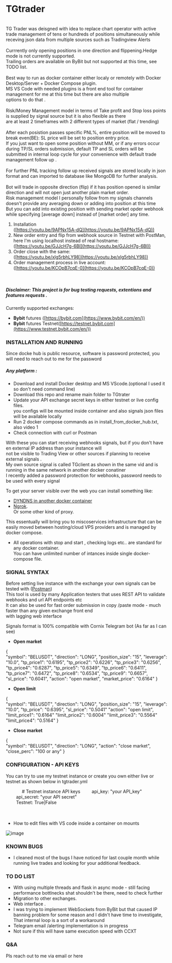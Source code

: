 # TGtrader
<br>
TG Trader was deisgned with idea to replace chart operator with active trade management of tens or hundreds of positions simultaneously while receving json data from multiple sources such as Tradingview Alerts<br><br>
Currrently only opening positions in one direction and flippening.Hedge mode is not currently supported.<br>
Trailing orders are available on ByBit but not supported at this time, see TODO list.<br><br>
Best way to run as docker container either localy or remotely with Docker Desktop/Server + Docker Compose plugin.<br>
MS VS Code with needed plugins is a front end tool for container management for me at this time but there are also multiple <br>
options to do that .<br><br>
Risk/Money Management model in terms of Take profit and Stop loss points is supplied by signal source but it is also flexible as there <br>
are at least 2 timeframes with 2 different types of market (flat / trending) <br> <br>
After each posistion passes specific PNL%, entire position will be moved to break even(BE): SL price will be set to position entry price.<br>
If you just want to open some position without MM, or if any errors occur during TP/SL orders submission, default TP and SL orders will be<br>
submitted in internal loop cycle for your convenience with default trade management follow up .<br><br>
For further PNL tracking follow up received signals are stored locally in json format and can imported to database like MongoDB for further analysis.<br><br>
Bot will trade in opposite direction (flip) if it has position opened is similar direction and will not open just another plain market order. <br> 
Risk management model I personally follow from my signals channels doesn't provide any averaging down or adding into position at this time <br>
But you can add into existing position with sending market opder webhook while specifying [average down] instead of [market order] any time.<br>

 1. Installation <br>
 ([https://youtu.be/9APNx15A-dQ](https://youtu.be/9APNx15A-dQ))
 2. New order entry and flip from webhook source in Testnet with PostMan, here I'm using localhost instead of real hostname:<br>
 ([https://youtu.be/GJJcH7g-6BI](https://youtu.be/GJJcH7g-6BI))
 3. Order close with the same:<br>
 ([https://youtu.be/xlg5rbhLY98](https://youtu.be/xlg5rbhLY98)) 
 4. Order management process in live account:<br>
 ([https://youtu.be/KCOpB7cqE-0](https://youtu.be/KCOpB7cqE-0))
<br>

##### Disclaimer: This project is for bug testing requests, extentions and features requests .

Currently supported exchanges:

- **Bybit** futures ([https://bybit.com](https://www.bybit.com/en/)) 
- **Bybit** futures Testnet([https://testnet.bybit.com](https://www.testnet.bybit.com/en/))

### INSTALLATION AND RUNNING ###

Since docke hub is public resource, software is password protected, you will need to reach out to me for the password

##### Any platform :

- Download and install Docker desktop and MS VScode.(optional I used it so don't need command line)<br> 
- Download this repo and rename main folder to TGtrater<br>
- Update your API exchange secret keys in either testnet or live config files.<br>
you configs will be mounted inside container and also signals json files will be available locally<br>
- Run 2 docker compose commands as in install_from_docker_hub.txt, also video 1<br>
- Check connection with curl or Postman<br>


With these you can start receiving webhooks signals, but if you don't have en external IP address than your instance will<br>
not be visible to Trading View or other sources if planning to receive external signals .<br>
My own source signal is called TGclient as shown in the same vid and is running in the same network in another docker conatiner<br>
I recently added a password protection for webhooks, password needs to be used with every signal<br>

To get your server visible over the web you can install something like: <br> 
 - [DYNDNS in another docker container](https://hub.docker.com/r/blaize/docker-dynamic-dns/#!) <br> 
 - [Ngrok](https://ngrok.com/download). <br> 
 Or some other kind of proxy.<br> 

This essentually will bring you to miscoservices infrastructure that can be easily moved between hosting/cloud VPS providers and is managed by docker compose.<br>

- All operations with stop and start , checking logs etc.. are standard for any docker container. <br>
You can have unlimited number of intances inside single docker-compose file. <br>

### SIGNAL SYNTAX ###

Before setting live instance with the exchange your own signals can be tested with ([Postman](https://www.postman.com/downloads/)) <br>
This tool is used by many Application testers that uses REST API to validate webhooks and url API endpoints etc<br>
It can also be used for fast order submission in copy /paste mode - much faster than any given exchange front end <br>
with lagging web interface
 
Signals format is 100% compatible with Cornix Telegram bot (As far as I can see) <br>

- **Open market**

{ <br>
 "symbol": "BELUSDT",
 "direction": "LONG",
 "position_size": "15",
 "leverage": "10.0",
 "tp_price1": "0.6195",
 "tp_price2": "0.6226",
 "tp_price3": "0.6256",
 "tp_price4": "0.6287",
 "tp_price5": "0.6349",
 "tp_price6": "0.6411",
 "tp_price7": "0.6472",
 "tp_price8": "0.6534",
 "tp_price9": "0.6657",
 "sl_price": "0.6041",
 "action": "open market",
 "market_price": "0.6164"
} <br>

- **Open limit**


{ <br>
 "symbol": "BELUSDT",
 "direction": "LONG",
 "position_size": "15",
 "leverage": "10.0",
 "tp_price": "0.6395", 
 "sl_price": "0.5041"
 "action": "open limit",
 "limit_price1": "0.6164"
 "limit_price2": "0.6004" 
 "limit_price3": "0.5564"
 "limit_price4": "0.5164"
} <br>

- **Close market**

{ <br>
 "symbol": "BELUSDT",
 "direction": "LONG",
 "action": "close market",
 "close_perc": "100 or any"
} 
 

### CONFIGURATION - API KEYS ###
You can try to use my testnet instance or create you own either live or testnet as shown below in tgtrader.yml

&emsp;
&emsp;&emsp;		# Testnet instance API keys
&emsp;&emsp;		api_key: "your API_key"<br>
&emsp;&emsp;		api_secret: "your API secret"<br>
&emsp;&emsp;		Testnet: True|False<br><br>
&emsp;	


- How to edit files with VS code inside a container on mounts<br>

![image](https://github.com/EugeneK3584/TGtrader/assets/76569346/f6adfb9c-f367-4f7d-ba0b-af166ab8a770)



### KNOWN BUGS ### 
- I cleaned most of the bugs I have noticed for last couple month while running live trades and looking for your additional feedback.


### TO DO LIST ### 
- With using multiple threads and flask in async mode - still facing performance bottlnecks shat shouldn't be there, need to check further
- Migration to other exchanges.
- Web interface .<br>
- I was trying to implement WebSockets from ByBit but that caused IP banning problem for some reason and I didn't have time to investigate, That internal loop is a sort of a workaround
- Telegram email /alerting implementation is in progress
- Not sure if this will have same execution speed with CCXT

### Q&A ###
Pls reach out to me via email or here

